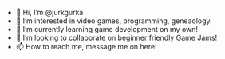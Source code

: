 - 👋 Hi, I’m @jurkgurka
- 👀 I’m interested in video games, programming, geneaology. 
- 🌱 I’m currently learning game development on my own! 
- 💞️ I’m looking to collaborate on beginner friendly Game Jams!
- 📫 How to reach me, message me on here!

<!---
jurkgurka/jurkgurka is a ✨ special ✨ repository because its `README.md` (this file) appears on your GitHub profile.
You can click the Preview link to take a look at your changes.
--->
